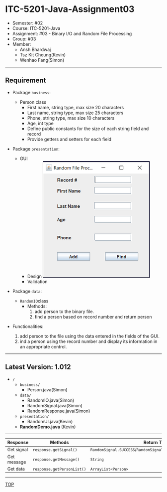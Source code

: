 # ITC-5201-Java-Assignment03
    
- Semester: #02
- Course: ITC-5201-Java
- Assignment: #03 - Binary I/O and Random File Processing
- Group: #03
- Member:
  - Ansh Bhardwaj
  - Tsz Kit Cheung(Kevin)
  - Wenhao Fang(Simon)

---

## Requirement

- Package `business`:
  - Person class
    - First name, string type, max size 20 characters
    - Last name, string type, max size 25 characters
    - Phone, string type, max size 10 characters
    - Age, int type
    - Define public constants for the size of each string field and record
    - Provide getters and setters for each field
- Package `presentation`:
  - GUI
    - Design
      ![sample](./gui_sample.png)
    - Validation
- Package `data`:

  - `RandomIO`class
    - Methods:
      1. add person to the binary file.
      2. find a person based on record number and return person

- Functionalities:
  1. add person to the file using the data entered in the fields of the GUI.
  2. ind a person using the record number and display its information in an appropriate control.

---

## Latest Version: 1.012

- `/`
  - `business/`
    - Person.java(Simon)
  - `data/`
    - RandomIO.java(Simon)
    - RandomSignal.java(Simon)
    - RandomResponse.java(Simon)
  - `presentation/`
    - RandomUI.java(Kevin)
  - **RandomDemo.java** (Kevin)

---

| Response    | Methods                    | Return Type                                                        |
| ----------- | -------------------------- | ------------------------------------------------------------------ |
| Get signal  | `response.getSignal()`     | `RandomSignal.SUCCESS`/`RandomSignal.WARNING`/`RandomSignal.ERROR` |
| Get message | `response.getMessage()`    | `String`                                                           |
| Get data    | `response.getPersonList()` | `ArrayList<Person>`                                                |

---

[TOP](#itc-5201-java-assignment03)
